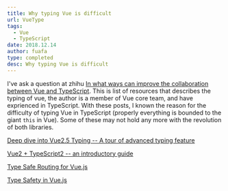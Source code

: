 ```yaml
---
title: Why typing Vue is difficult
url: VueType
tags:
  - Vue
  - TypeScript
date: 2018.12.14
author: fuafa
type: completed
desc: Why typing Vue is difficult
---
```


I've ask a question at zhihu [In what ways can improve the collaboration between Vue and TypeScript](https://www.zhihu.com/question/302221630). This is list of resources that describes the typing of vue, the author is a member of Vue core team, and have exprienced in TypeScript. With these posts, I known the reason for the difficulty of typing Vue in TypeScript (properly everything is bounded to the giant `this` in Vue). Some of these may not hold any more with the revolution of both libraries.

[Deep dive into Vue2.5 Typing -- A tour of advanced typing feature](https://herringtondarkholme.github.io/2017/10/12/vue-ts3/)

[Vue2 + TypeScript2 -- an introductory guide](https://herringtondarkholme.github.io/2016/10/03/vue2-ts2/)

[Type Safe Routing for Vue.js](https://herringtondarkholme.github.io/2016/10/02/vue-router/)

[Type Safety in Vue.js](https://herringtondarkholme.github.io/2016/08/21/vue-ts/)